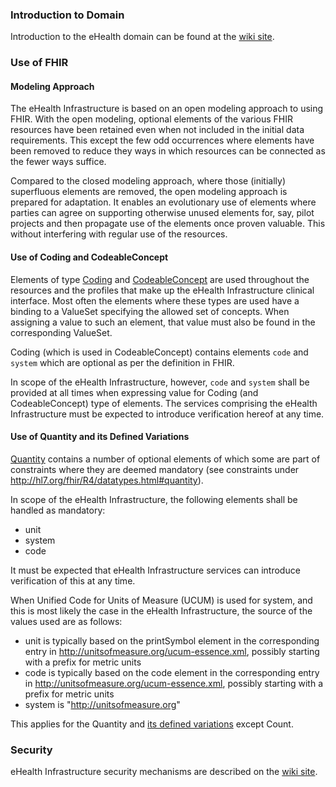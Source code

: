 ### Introduction to Domain
Introduction to the eHealth domain can be found at the [wiki site](https://ehealth-dk.atlassian.net/wiki/spaces/EDTW/).

### Use of FHIR

#### Modeling Approach
The eHealth Infrastructure is based on an open modeling approach to using FHIR. With the open modeling, optional elements of
the various FHIR resources have been retained even when not included in the initial data requirements. This except the few 
odd occurrences where elements have been removed to reduce they ways in which resources can be connected as the fewer ways
suffice.

Compared to the closed modeling approach, where those (initially) superfluous elements are removed, the open modeling approach
is prepared for adaptation. It enables an evolutionary use of elements where parties can agree on supporting otherwise
unused elements for, say, pilot projects and then propagate use of the elements once proven valuable. This without
interfering with regular use of the resources. 

#### Use of Coding and CodeableConcept
Elements of type [Coding](http://hl7.org/fhir/R4/datatypes.html#codesystem) and
 [CodeableConcept](http://hl7.org/fhir/R4/datatypes.html#codeableconcept) are used throughout the resources
  and the profiles that make up the eHealth Infrastructure clinical interface. Most often the elements where
  these types are used have a binding to a ValueSet specifying the allowed set of concepts. When assigning a
  value to such an element, that value must also be found in the corresponding ValueSet. 
  
  Coding (which is used in CodeableConcept) contains elements `code` and `system` which are optional 
  as per the definition in FHIR.
  
  In scope of the eHealth Infrastructure, however, `code` and `system` shall be provided
  at all times when expressing value for Coding (and CodeableConcept) type of elements.
  The services comprising the eHealth Infrastructure must be expected to introduce verification hereof
  at any time. 
  
#### Use of Quantity and its Defined Variations
[Quantity](http://hl7.org/fhir/R4/datatypes.html#quantity) contains a number of optional elements of which
some are part of constraints where they are deemed mandatory (see constraints 
under http://hl7.org/fhir/R4/datatypes.html#quantity).

In scope of the eHealth Infrastructure, the following elements shall be handled as mandatory:
* unit
* system
* code

It must be expected that eHealth Infrastructure services can introduce verification of this at any time.

When Unified Code for Units of Measure (UCUM) is used for system, and this is most likely the case in
the eHealth Infrastructure, the source of the values used are as follows:
* unit is typically based on the printSymbol element in the corresponding entry in http://unitsofmeasure.org/ucum-essence.xml, possibly starting with a prefix for metric units 
* code is typically based on the code element in the corresponding entry in http://unitsofmeasure.org/ucum-essence.xml, possibly starting with a prefix for metric units
* system is "http://unitsofmeasure.org"

This applies for the Quantity and [its defined variations](http://hl7.org/fhir/R4/datatypes.html#QuantityVariations)
except Count.

### Security
eHealth Infrastructure security mechanisms are described on the [wiki site](https://ehealth-dk.atlassian.net/wiki/spaces/EDTW/).

